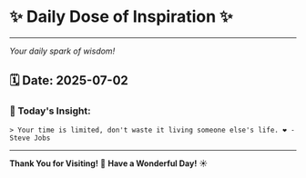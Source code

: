 # ✨ Daily Dose of Inspiration ✨

--- 

_Your daily spark of wisdom!_

## 🗓️ Date: **2025-07-02**

### 💬 Today's Insight:
```
> Your time is limited, don't waste it living someone else's life. ❤️ - Steve Jobs
```

--- 

**Thank You for Visiting!** 🙏
**Have a Wonderful Day!** ☀️
